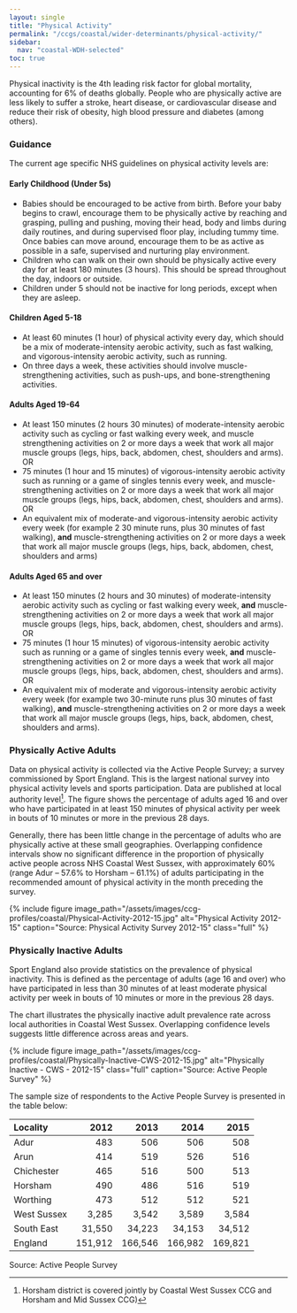 ```yaml
---
layout: single
title: "Physical Activity"
permalink: "/ccgs/coastal/wider-determinants/physical-activity/"
sidebar:
  nav: "coastal-WDH-selected"
toc: true
---
```


Physical inactivity is the 4th leading risk factor for global mortality, accounting for 6% of deaths globally. People who are physically active are less likely to suffer a stroke, heart disease, or cardiovascular disease and reduce their risk of  obesity, high blood pressure and diabetes (among others).

### Guidance

The current age specific NHS guidelines on physical activity levels are:

#### Early Childhood (Under 5s)

- Babies should be encouraged to be active from birth. Before your baby begins to crawl, encourage them to be physically active by reaching and grasping, pulling and pushing, moving their head, body and limbs during daily routines, and during supervised floor play, including tummy time. Once babies can move around, encourage them to be as active as possible in a safe, supervised and nurturing play environment.
- Children who can walk on their own should be physically active every day for at least 180 minutes (3 hours). This should be spread throughout the day, indoors or outside.
- Children under 5 should not be inactive for long periods, except when they are asleep.

#### Children Aged 5-18

- At least 60 minutes (1 hour) of physical activity every day, which should be a mix of moderate-intensity aerobic activity, such as fast walking, and vigorous-intensity aerobic activity, such as running.
- On three days a week, these activities should involve muscle-strengthening activities, such as push-ups, and bone-strengthening activities.

#### Adults Aged 19-64

- At least 150 minutes (2 hours 30 minutes) of moderate-intensity aerobic activity such as cycling or fast walking every week, and muscle strengthening activities on 2 or more days a week that work all major muscle groups (legs, hips, back, abdomen, chest, shoulders and arms). OR
- 75 minutes (1 hour and 15 minutes) of vigorous-intensity aerobic activity such as running or a game of singles tennis every week, and muscle-strengthening activities on 2 or more days a week that work all major muscle groups (legs, hips, back, abdomen, chest, shoulders and arms). OR
- An equivalent mix of moderate-and vigorous-intensity aerobic activity every week (for example 2 30 minute runs, plus 30 minutes of fast walking), **and** muscle-strengthening activities on 2 or more days a week that work all major muscle groups (legs, hips, back, abdomen, chest, shoulders and arms)

#### Adults Aged 65 and over

- At least 150 minutes (2 hours and 30 minutes) of moderate-intensity aerobic activity such as cycling or fast walking every week, **and** muscle-strengthening activities on 2 or more days a week that work all major muscle groups (legs, hips, back, abdomen, chest, shoulders and arms). OR
- 75 minutes (1 hour 15 minutes) of vigorous-intensity aerobic activity such as running or a game of singles tennis every week, **and** muscle-strengthening activities on 2 or more days a week that work all major muscle groups (legs, hips, back, abdomen, chest, shoulders and arms). OR
- An equivalent mix of moderate and vigorous-intensity aerobic activity every week (for example two 30-minute runs plus 30 minutes of fast walking), **and** muscle-strengthening activities on 2 or more days a week that work all major muscle groups (legs, hips, back, abdomen, chest, shoulders and arms). 


### Physically Active Adults

Data on physical activity is collected via the Active People Survey; a survey commissioned by Sport England. This is the largest national survey into physical activity levels and sports participation. Data are published at local authority level[^1]. The figure shows the percentage of adults aged 16 and over who have participated in at least 150 minutes of physical activity per week in bouts of 10 minutes or more in the previous 28 days.

Generally, there has been little change in the percentage of adults who are physically active at these small geographies. Overlapping confidence intervals show no significant difference in the proportion of physically active people across NHS Coastal West Sussex, with approximately 60% (range Adur &#8211; 57.6% to Horsham &#8211; 61.1%) of adults participating in the recommended amount of physical activity in the month preceding the survey.

{% include figure image_path="/assets/images/ccg-profiles/coastal/Physical-Activity-2012-15.jpg" alt="Physical Activity 2012-15" caption="Source: Physical Activity Survey 2012-15" class="full" %}

### Physically Inactive Adults

Sport England also provide statistics on the prevalence of physical inactivity. This is defined as the percentage of adults (age 16 and over) who have participated in less than 30 minutes of at least moderate physical activity per week in bouts of 10 minutes or more in the previous 28 days.

The chart illustrates the physically inactive adult prevalence rate across local authorities in Coastal West Sussex. Overlapping confidence levels suggests little difference across areas and years.

{% include figure image_path="/assets/images/ccg-profiles/coastal/Physically-Inactive-CWS-2012-15.jpg" alt="Physically Inactive - CWS - 2012-15" class="full" caption="Source: Active People Survey" %}

The sample size of respondents to the Active People Survey is presented in the table below:

| Locality | 2012 | 2013 | 2014 | 2015 |
|:---------|-----:|-----:|-----:|-----:|
| Adur | 483 | 506 | 506 | 508 |
| Arun | 414 | 519 | 526 | 516 |
| Chichester | 465 | 516 | 500 | 513 |
| Horsham | 490 | 486 | 516 | 519 |
| Worthing | 473 | 512 | 512 | 521 |
| West Sussex | 3,285 | 3,542 | 3,589 | 3,584 |
| South East | 31,550 | 34,223 | 34,153 | 34,512 |
| England | 151,912 | 166,546 | 166,982 | 169,821 |

<figcaption>Source: Active People Survey</figcaption>

[^1]: Horsham district is covered jointly by Coastal West Sussex CCG and Horsham and Mid Sussex CCG)